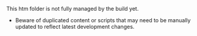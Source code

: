 This htm folder is not fully managed by the build yet.
- Beware of duplicated content or scripts that may need to be manually updated to reflect latest development changes.
